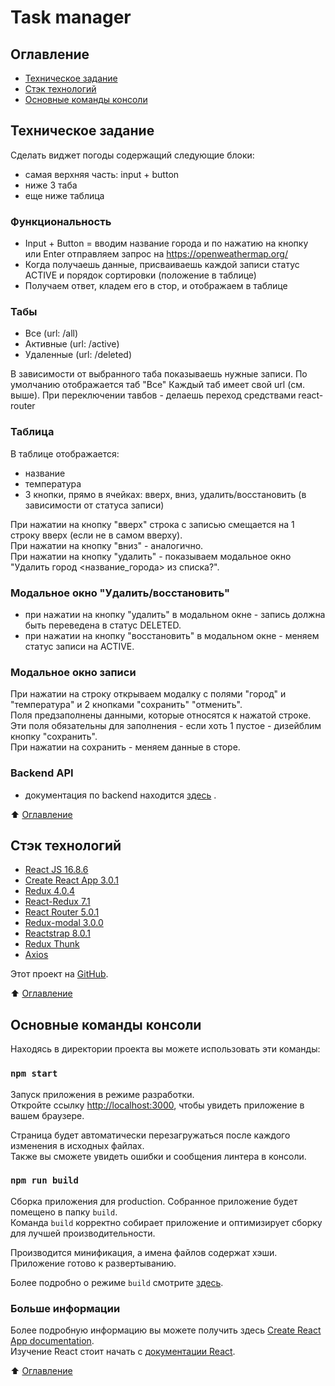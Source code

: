 # Task manager

<a name="table_of_contents"></a>
## Оглавление ##
- [Техническое задание](#ru_task)
- [Стэк технологий](#ru_stack)
- [Основные команды консоли](#ru_commands)


<a name="ru_task"></a>
## Техническое задание ##
Сделать виджет погоды содержащий следующие блоки:
- самая верхняя часть: input + button
- ниже 3 таба
- еще ниже таблица

### Функциональность ###
- Input + Button = вводим название города и по нажатию на кнопку или Enter отправляем запрос на https://openweathermap.org/ 
- Когда получаешь данные, присваиваешь каждой записи статус ACTIVE и порядок сортировки (положение в таблице)
- Получаем ответ, кладем его в стор, и отображаем в таблице

### Табы ###
- Все (url: /all)
- Активные (url: /active)
- Удаленные (url: /deleted) 

В зависимости от выбранного таба показываешь нужные записи.
По умолчанию отображается таб "Все"
Каждый таб имеет свой url (см. выше). 
При переключении тавбов - делаешь переход средствами react-router


### Таблица ###
В таблице отображается: 
- название
- температура 
- 3 кнопки, прямо в ячейках: вверх, вниз, удалить/восстановить (в зависимости от статуса записи)

При нажатии на кнопку "вверх" строка с записью смещается на 1 строку вверх (если не в самом вверху).<br> 
При нажатии на кнопку "вниз" - аналогично.<br>
При нажатии на кнопку "удалить" - показываем модальное окно "Удалить город <название_города> из списка?".<br>


### Модальное окно "Удалить/восстановить" ###
- при нажатии на кнопку "удалить" в модальном окне - запись должна быть переведена в статус DELETED.<br> 
- при нажатии на кнопку "восстановить" в модальном окне - меняем статус записи на ACTIVE.<br>


### Модальное окно записи ###
При нажатии на строку открываем модалку с полями "город" и "температура" и 2 кнопками "сохранить" "отменить".<br>
Поля предзаполнены данными, которые относятся к нажатой строке. Эти поля обязательны для заполнения - если хоть 1 пустое - дизейблим кнопку "сохранить".<br>
При нажатии на сохранить - меняем данные в сторе.<br>  

### Backend API ###
- документация по backend находится [здесь](https://openweathermap.org/)   .

:arrow_up: [Оглавление](#table_of_contents)    

<a name="ru_stack"></a>
## Стэк технологий ##
- [React JS 16.8.6](https://ru.reactjs.org/)
- [Create React App 3.0.1](https://github.com/facebook/create-react-app)
- [Redux 4.0.4](https://redux.js.org/)
- [React-Redux 7.1](https://react-redux.js.org/)
- [React Router 5.0.1](https://github.com/ReactTraining/react-router)
- [Redux-modal 3.0.0](https://github.com/yesmeck/redux-modal) 
- [Reactstrap 8.0.1](https://www.npmjs.com/package/reactstrap)
- [Redux Thunk](https://github.com/reduxjs/redux-thunk)
- [Axios](https://github.com/axios/axios#readme)
          
Этот проект на [GitHub](https://github.com/Legmo/weather_widget).
   
:arrow_up: [Оглавление](#table_of_contents)    

<a name="ru_commands"></a>
## Основные команды консоли ##
Находясь в директории проекта вы можете использовать эти команды:

### `npm start` ##

Запуск приложения в режиме разработки.<br>
Откройте ссылку [http://localhost:3000](http://localhost:3000), чтобы увидеть приложение в вашем браузере.

Страница будет автоматически перезагружаться после каждого изменения в исходных файлах.<br>
Также вы сможете увидеть ошибки и сообщения линтера в консоли.

### `npm run build` ##

Сборка приложения для production. Собранное приложение будет помещено в папку `build`.<br>
Команда `build` корректно собирает приложение и оптимизирует сборку для лучшей производительности.

Производится минификация, а имена файлов содержат хэши. <br>
Приложение готово к развертыванию.

Более подробно о режиме `build` смотрите [здесь](https://facebook.github.io/create-react-app/docs/deployment).

### Больше информации ##

Более подробную информацию вы можете получить здесь [Create React App documentation](https://facebook.github.io/create-react-app/docs/getting-started).<br>
Изучение React стоит начать с [документации React](https://ru.reactjs.org/).
   

:arrow_up: [Оглавление](#table_of_contents)    

<br/>